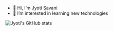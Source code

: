 - 👋  Hi, I’m Jyoti Savani
- 👀  I’m interested in learning new technologies

![Jyoti's GitHub stats](https://github-readme-stats.vercel.app/api?username=jmsavani&show_icons=true&theme=dracula)


<!---
jmsavani/jmsavani is a ✨ special ✨ repository because its `README.md` (this file) appears on your GitHub profile.
You can click the Preview link to take a look at your changes.
- 🌱  I’m currently learning Node.js and Advance plugin development in Capacitor(Ionic)
- 💞️  I’m looking to collaborate on Ionic, Codeigniter, Capacitor and Node.js
--->
